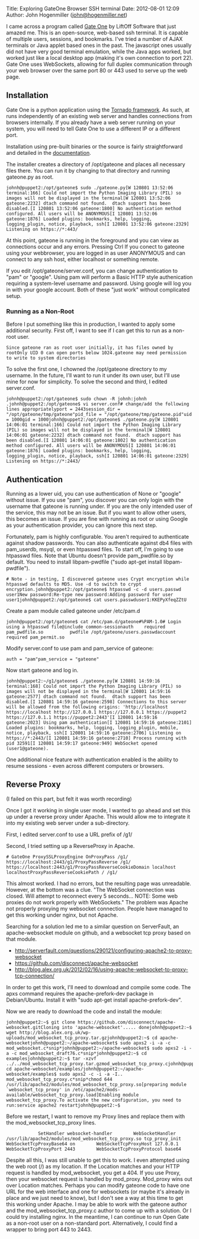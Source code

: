 Title: Exploring GateOne Browser SSH terminal
Date: 2012-08-01 12:09
Author: John Hogenmiller (john@hogenmiller.net)

I came across a program called [Gate One][] by LiftOff Software that
just amazed me. This is an open-source, web-based ssh terminal. It is
capable of multiple users, sessions, and bookmarks. I've tried a number
of AJAX terminals or Java applet based ones in the past. The javascript
ones usually did not have very good terminal emulation, while the Java
apps worked, but worked just like a local desktop app (making it's own
connection to port 22). Gate One uses WebSockets, allowing for full
duplex communication through your web browser over the same port 80 or
443 used to serve up the web page.

Installation
------------

Gate One is a python application using the [Tornado framework][]. As
such, at runs independently of an existing web server and handles
connections from browsers internally. If you already have a web server
running on your system, you will need to tell Gate One to use a
different IP or a different port.

Installation using pre-built binaries or the source is fairly
straightforward and detailed in the [documentation][].

The installer creates a directory of /opt/gateone and places all
necessary files there. You can run it by changing to that directory and
running gateone.py as root.

~~~~ {.prettyprint .linenums}
johnh@puppet2:/opt/gateone$ sudo ./gateone.py[W 120801 13:52:06 terminal:166] Could not import the Python Imaging Library (PIL) so images will not be displayed in the terminal[W 120801 13:52:06 gateone:2232] dtach command not found.  dtach support has been disabled.[I 120801 13:52:06 gateone:1800] No authentication method configured. All users will be ANONYMOUS[I 120801 13:52:06 gateone:1876] Loaded plugins: bookmarks, help, logging, logging_plugin, notice, playback, ssh[I 120801 13:52:06 gateone:2329] Listening on https://*:443/
~~~~

At this point, gateone is running in the foreground and you can view as
connections occur and any errors. Pressing Ctrl If you conect to gateone
using your webbrowser, you are logged in as user ANONYMOUS and can
connect to any ssh host, either localhost or something remote.

If you edit /opt/gateone/server.conf, you can change authentication to
"pam" or "google". Using pam will perform a Basic HTTP style
authenication requiring a system-level username and password. Using
google will log you in with your google account. Both of these "just
work" without complicated setup.

### Running as a Non-Root

Before I put something like this in production, I wanted to apply some
additional security. First off, I want to see if I can get this to run
as a non-root user.

~~~~ {.prettyprint .linenums}
Since gateone ran as root user initially, it has files owned by rootOnly UID 0 can open ports below 1024.gateone may need permission to write to system directories
~~~~

To solve the first one, I chowned the /opt/gateone directory to my
username. In the future, I'll want to run it under its own user, but
I'll use mine for now for simplicity. To solve the second and third, I
edited server.conf.

~~~~ {.prettyprint .linenums}
johnh@puppet2:/opt/gateone$ sudo chown -R johnh:johnh .johnh@puppet2:/opt/gateone$ vi server.conf# change/add the following lines appropriatelyport = 2443session_dir = "/opt/gateone/tmp/gateone"pid_file = "/opt/gateone/tmp/gateone.pid"uid = 1000gid = 1000johnh@puppet2:/opt/gateone$ ./gateone.py[W 120801 14:06:01 terminal:166] Could not import the Python Imaging Library (PIL) so images will not be displayed in the terminal[W 120801 14:06:01 gateone:2232] dtach command not found.  dtach support has been disabled.[I 120801 14:06:01 gateone:1802] No authentication method configured. All users will be ANONYMOUS[I 120801 14:06:01 gateone:1876] Loaded plugins: bookmarks, help, logging, logging_plugin, notice, playback, ssh[I 120801 14:06:01 gateone:2329] Listening on https://*:2443/
~~~~

Authentication
--------------

Running as a lower uid, you can use authentication of None or "google"
without issue. If you use "pam", you discover you can only login with
the username that gateone is running under. If you are the only intended
user of the service, this may not be an issue. But if you want to allow
other users, this becomes an issue. If you are fine with running as root
or using Google as your authentication provider, you can ignore this
next step.

Fortunately, pam is highly configurable. You aren't required to
authenticate against shadow passwords. You can also authenticate against
db4 files with pam\_userdb, msyql, or even htpasswd files. To start off,
I'm going to use htpasswd files. Note that Ubuntu doesn't provide
pam\_pwdfile.so by default. You need to install libpam-pwdfile ("sudo
apt-get install libpam-pwdfile").

~~~~ {.prettyprint .linenums}
# Note - in testing, I discovered gateone uses Crypt encryption while htpasswd defaults to MD5. Use -d to switch to crypt encryption.johnh@puppet2:/opt/gateone$ htpasswd -c -d users.passwd user1New password:Re-type new password:Adding password for user user1johnh@puppet2:/opt/gateone$ cat users.passwduser1:KKEPyXfeqZZtU
~~~~

Create a pam module called gateone under /etc/pam.d

~~~~ {.prettyprint .linenums}
johnh@puppet2:/opt/gateone$ cat /etc/pam.d/gateone#%PAM-1.0# Login using a htpasswd file@include common-sessionauth    required pam_pwdfile.so          pwdfile /opt/gateone/users.passwdaccount required pam_permit.so
~~~~

Modify server.conf to use pam and pam\_service of gateone:

~~~~ {.prettyprint .linenums}
auth = "pam"pam_service = "gateone"
~~~~

Now start gateone and log in.

~~~~ {.prettyprint .linenums}
johnh@puppet2:~/g1/gateone$ ./gateone.py[W 120801 14:59:16 terminal:168] Could not import the Python Imaging Library (PIL) so images will not be displayed in the terminal[W 120801 14:59:16 gateone:2577] dtach command not found.  dtach support has been disabled.[I 120801 14:59:16 gateone:2598] Connections to this server will be allowed from the following origins: 'http://localhost https://localhost http://127.0.0.1 https://127.0.0.1 https://puppet2 https://127.0.1.1 https://puppet2:2443'[I 120801 14:59:16 gateone:2023] Using pam authentication[I 120801 14:59:16 gateone:2101] Loaded plugins: bookmarks, help, logging, logging_plugin, mobile, notice, playback, ssh[I 120801 14:59:16 gateone:2706] Listening on https://*:2443/[I 120801 14:59:16 gateone:2710] Process running with pid 32591[I 120801 14:59:17 gateone:949] WebSocket opened (user1@gateone).
~~~~

One additional nice feature with authentication enabled is the ability
to resume sessions - even across different computers or browsers.

Reverse Proxy
-------------

(I failed on this part, but felt it was worth recording)

Once I got it working in single user mode, I wanted to go ahead and set
this up under a reverse proxy under Apache. This would allow me to
integrate it into my existing web server under a sub-directory.

First, I edited server.conf to use a URL prefix of /g1/

Second, I tried setting up a ReverseProxy in Apache.

~~~~ {.prettyprint .linenums}
# GateOne ProxySSLProxyEngine OnProxyPass /g1/ https://localhost:2443/g1/ProxyPassReverse /g1/ https://localhost:2443/g1/ProxyPassReverseCookieDomain localhost localhostProxyPassReverseCookiePath / /g1/
~~~~

This almost worked. I had no errors, but the resulting page was
unreadable. However, at the bottom was a clue. "The WebSocket connection
was closed. Will attempt to reconnect every 5 seconds... NOTE: Some web
proxies do not work properly with WebSockets." The problem was Apache
not properly proxying my websocket connection. People have managed to
get this working under nginx, but not Apache.

Searching for a solution led me to a similar question on ServerFault, an
apache-websocket module on github, and a websocket tcp proxy based on
that module.

-   http://serverfault.com/questions/290121/configuring-apache2-to-proxy-websocket
-   https://github.com/disconnect/apache-websocket
-   http://blog.alex.org.uk/2012/02/16/using-apache-websocket-to-proxy-tcp-connection/

In order to get this work, I'll need to download and compile some code.
The apxs command requires the apache-prefork-dev package in
Debian/Ubuntu. Install it with "sudo apt-get install
apache-prefork-dev".

Now we are ready to download the code and install the module:

~~~~ {.prettyprint .linenums}
johnh@puppet2:~$ git clone https://github.com/disconnect/apache-websocket.gitCloning into 'apache-websocket'..... donejohnh@puppet2:~$ wget http://blog.alex.org.uk/wp-uploads/mod_websocket_tcp_proxy.tar.gzjohnh@puppet2:~$ cd apache-websocketjohnh@puppet2:~/apache-websocket$ sudo apxs2 -i -a -c mod_websocket.c*snip*johnh@puppet2:~/apache-websocket$ sudo apxs2 -i -a -c mod_websocket_draft76.c*snip*johnh@puppet2:~$ cd examplesjohnh@puppet2:~$ tar -xzvf ../../mod_websocket_tcp_proxy.tar.gzmod_websocket_tcp_proxy.cjohnh@puppet2:~$ cd apache-websocket/examples/johnh@puppet2:~/apache-websocket/examples$ sudo apxs2 -c -i -a -I.. mod_websocket_tcp_proxy.c*snip*chmod 644 /usr/lib/apache2/modules/mod_websocket_tcp_proxy.so[preparing module `websocket_tcp_proxy' in /etc/apache2/mods-available/websocket_tcp_proxy.load]Enabling module websocket_tcp_proxy.To activate the new configuration, you need to run:service apache2 restartjohnh@puppet2:~$
~~~~

Before we restart, I want to remove my Proxy lines and replace them with
the mod\_websocket\_tcp\_proxy lines.

~~~~ {.prettyprint .linenums}
            SetHandler websocket-handler        WebSocketHandler  /usr/lib/apache2/modules/mod_websocket_tcp_proxy.so tcp_proxy_init        WebSocketTcpProxyBase64 on        WebSocketTcpProxyHost 127.0.0.1        WebSocketTcpProxyPort 2443        WebSocketTcpProxyProtocol base64    
~~~~

Despite all this, I was still unable to get this to work. I even
attempted using the web root (/) as my location. If the Location matches
and your HTTP request is handled by mod\_websocket, you get a 404. If
you use Proxy, then your websocket request is handled by mod\_proxy.
Mod\_proxy wins out over Location matches. Perhaps you can modify
gateone code to have one URL for the web interface and one for
websockets (or maybe it's already in place and we just need to know),
but I don't see a way at this time to get this working under Apache. I
may be able to work with the gateone author and the
mod\_websocket\_tcp\_proxy.c author to come up with a solution. Or I
could try installing nginx. In the meantime, I can continue to run Open
Gate as a non-root user on a non-standard port. Alternatively, I could
find a wrapper to bring port 443 to 2443.

  [Gate One]: http://liftoffsoftware.com/Products/GateOne
  [Tornado framework]: http://www.tornadoweb.org/
  [documentation]: http://liftoff.github.com/GateOne/About/index.html
